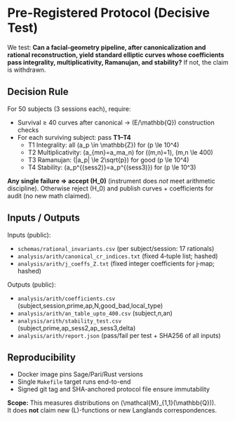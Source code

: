 # Pre-Registered Protocol (Decisive Test)

We test: **Can a facial-geometry pipeline, after canonicalization and rational reconstruction,
yield standard elliptic curves whose coefficients pass integrality, multiplicativity,
Ramanujan, and stability?** If not, the claim is withdrawn.

## Decision Rule
For 50 subjects (3 sessions each), require:
- Survival ≥ 40 curves after canonical → \(E/\mathbb{Q}\) construction checks
- For each surviving subject: pass **T1–T4**
  - T1 Integrality: all \(a_p \in \mathbb{Z}\) for \(p \le 10^4\)
  - T2 Multiplicativity: \(a_{mn}=a_ma_n\) for \((m,n)=1\), \(m,n \le 400\)
  - T3 Ramanujan: \(|a_p| \le 2\sqrt{p}\) for good \(p \le 10^4\)
  - T4 Stability: \(a_p^{(sess2)}=a_p^{(sess3)}\) for \(p \le 10^3\)

**Any single failure ⇒ accept \(H_0\)** (instrument does *not* meet arithmetic discipline).
Otherwise reject \(H_0\) and publish curves + coefficients for audit (no new math claimed).

## Inputs / Outputs
Inputs (public):
- `schemas/rational_invariants.csv` (per subject/session: 17 rationals)
- `analysis/arith/canonical_cr_indices.txt` (fixed 4‑tuple list; hashed)
- `analysis/arith/j_coeffs_Z.txt` (fixed integer coefficients for j‑map; hashed)

Outputs (public):
- `analysis/arith/coefficients.csv` (subject,session,prime,ap,N,good_bad,local_type)
- `analysis/arith/an_table_upto_400.csv` (subject,n,an)
- `analysis/arith/stability_test.csv` (subject,prime,ap_sess2,ap_sess3,delta)
- `analysis/arith/report.json` (pass/fail per test + SHA256 of all inputs)

## Reproducibility
- Docker image pins Sage/Pari/Rust versions
- Single `Makefile` target runs end-to-end
- Signed git tag and SHA-anchored protocol file ensure immutability

**Scope:** This measures distributions on \(\mathcal{M}_{1,1}(\mathbb{Q})\).  
It does **not** claim new \(L\)-functions or new Langlands correspondences.
